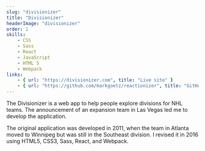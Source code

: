 ```yaml
---
slug: "divisionizer"
title: "Divisionizer"
headerImage: "divisionizer"
order: 1
skills:
    - CSS
    - Sass
    - React
    - JavaScript
    - HTML 5
    - Webpack
links:
    - { url: "https://divisionizer.com", title: "Live site" }
    - { url: "https://github.com/markgoetz/reactionizer", title: "GitHub repository" }
---
```


The Divisionizer is a web app to help people explore divisions for NHL teams.   The announcement of an expansion team in Las Vegas led me to develop the application.

The original application was developed in 2011, when the team in Atlanta moved to Winnipeg but was still in the Southeast division.  I revised it in 2016 using HTML5, CSS3, Sass, React, and Webpack.
